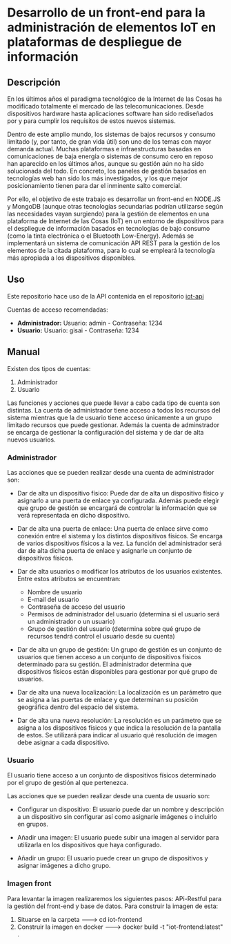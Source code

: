 # Desarrollo de un front-end para la administración de elementos IoT en plataformas de despliegue de información

## Descripción

En los últimos años el paradigma tecnológico de la Internet de las Cosas ha modificado totalmente el mercado de las telecomunicaciones. Desde dispositivos hardware hasta aplicaciones software han sido rediseñados por y para cumplir los requisitos de estos nuevos sistemas.

Dentro de este amplio mundo, los sistemas de bajos recursos y consumo limitado (y, por tanto, de gran vida útil) son uno de los temas con mayor demanda actual. Muchas plataformas e infraestructuras basadas en comunicaciones de baja energía o sistemas de consumo cero en reposo han aparecido en los últimos años, aunque su gestión aún no ha sido solucionada del todo. En concreto, los paneles de gestión basados en tecnologías web han sido los más investigados, y los que mejor posicionamiento tienen para dar el inminente salto comercial.

Por ello, el objetivo de este trabajo es desarrollar un front-end en NODE.JS y MongoDB (aunque otras tecnologías secundarias podrían utilizarse según las necesidades vayan surgiendo) para la gestión de elementos en una plataforma de Internet de las Cosas (IoT) en un entorno de dispositivos para el despliegue de información basados en tecnologías de bajo consumo (como la tinta electrónica o el Bluetooth Low-Energy). Además se implementará un sistema de comunicación API REST para la gestión de los elementos de la citada plataforma, para lo cual se empleará la tecnología más apropiada a los dispositivos disponibles.

## Uso

Este repositorio hace uso de la API contenida en el repositorio [iot-api](https://github.com/pedro-rodalia/iot-api)

Cuentas de acceso recomendadas:

* **Administrador:** Usuario: admin - Contraseña: 1234
* **Usuario:** Usuario: gisai - Contraseña: 1234 

## Manual

Existen dos tipos de cuentas:

1. Administrador
3. Usuario

Las funciones y acciones que puede llevar a cabo cada tipo de cuenta son distintas. La cuenta de administrador tiene acceso a todos los recursos del sistema mientras que la de usuario tiene acceso únicamente a un grupo limitado recursos que puede gestionar. Además la cuenta de adminstrador se encarga de gestionar la configuración del sistema y de dar de alta nuevos usuarios.

### Administrador

Las acciones que se pueden realizar desde una cuenta de administrador son:

* Dar de alta un dispositivo físico: Puede dar de alta un dispositivo físico y asignarlo a una puerta de enlace ya configurada. Además puede elegir que grupo de gestión se encargará de controlar la información que se verá representada en dicho dispositivo.

* Dar de alta una puerta de enlace: Una puerta de enlace sirve como conexión entre el sistema y los distintos dispositivos físicos. Se encarga de varios dispositivos físicos a la vez. La función del administrador será dar de alta dicha puerta de enlace y asignarle un conjunto de dispositivos físicos.

* Dar de alta usuarios o modificar los atributos de los usuarios existentes. Entre estos atributos se encuentran:
  * Nombre de usuario
  * E-mail del usuario
  * Contraseña de acceso del usuario
  * Permisos de administrador del usuario (determina si el usuario será un administrador o un usuario)
  * Grupo de gestión del usuario (determina sobre qué grupo de recursos tendrá control el usuario desde su cuenta)

* Dar de alta un grupo de gestión: Un grupo de gestión es un conjunto de usuarios que tienen acceso a un conjunto de dispositivos físicos determinado para su gestión. El administrador determina que dispositivos físicos están disponibles para gestionar por qué grupo de usuarios.

* Dar de alta una nueva localización: La localización es un parámetro que se asigna a las puertas de enlace y que determinan su posición geográfica dentro del espacio del sistema.

* Dar de alta una nueva resolución: La resolución es un parámetro que se asigna a los dispositivos físicos y que indica la resolución de la pantalla de estos. Se utilizará para indicar al usuario qué resolución de imagen debe asignar a cada dispositivo.

### Usuario

El usuario tiene acceso a un conjunto de dispositivos físicos determinado por el grupo de gestión al que pertenezca.

Las acciones que se pueden realizar desde una cuenta de usuario son:

* Configurar un dispositivo: El usuario puede dar un nombre y descripción a un dispositivo sin configurar así como asignarle imágenes o incluirlo en grupos.

* Añadir una imagen: El usuario puede subir una imagen al servidor para utilizarla en los dispositivos que haya configurado.

* Añadir un grupo: El usuario puede crear un grupo de dispositivos y asignar imágenes a dicho grupo.

### Imagen front

Para levantar la imagen realizaremos los siguientes pasos:
APi-Restful para la gestión del front-end y base de datos. Para construir la imagen de esta:

1. Situarse en la carpeta ---> cd iot-frontend
2. Construir la imagen en docker ---> docker build -t "iot-frontend:latest" .
